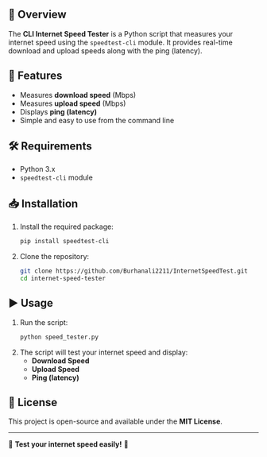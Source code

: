 ## 📌 Overview
The **CLI Internet Speed Tester** is a Python script that measures your internet speed using the `speedtest-cli` module. It provides real-time download and upload speeds along with the ping (latency).

## 🚀 Features
- Measures **download speed** (Mbps)
- Measures **upload speed** (Mbps)
- Displays **ping (latency)**
- Simple and easy to use from the command line

## 🛠️ Requirements
- Python 3.x
- `speedtest-cli` module

## 📥 Installation
1. Install the required package:
   ```sh
   pip install speedtest-cli
   ```
2. Clone the repository:
   ```sh
   git clone https://github.com/Burhanali2211/InternetSpeedTest.git
   cd internet-speed-tester
   ```

## ▶️ Usage
1. Run the script:
   ```sh
   python speed_tester.py
   ```
2. The script will test your internet speed and display:
   - **Download Speed**
   - **Upload Speed**
   - **Ping (latency)**

## 📜 License
This project is open-source and available under the **MIT License**.

---
🚀 **Test your internet speed easily!** 🎯

